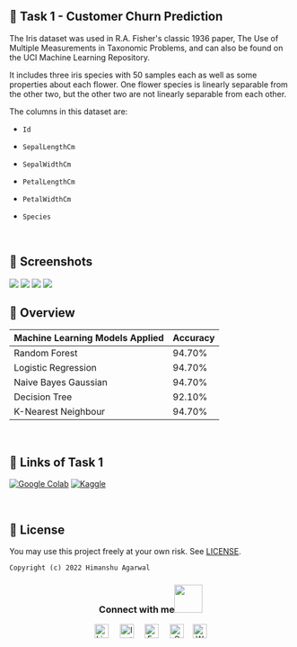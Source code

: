 ## 📌 Task 1 - Customer Churn Prediction

The Iris dataset was used in R.A. Fisher's classic 1936 paper, The Use of Multiple Measurements in Taxonomic Problems, and can also be found on the UCI Machine Learning Repository.

It includes three iris species with 50 samples each as well as some properties about each flower. One flower species is linearly separable from the other two, but the other two are not linearly separable from each other.

The columns in this dataset are:
- `Id`

- `SepalLengthCm`

- `SepalWidthCm`

- `PetalLengthCm`

- `PetalWidthCm`

- `Species`

<br>

## 👀 Screenshots

<img src = "/assets/1.png">
<img src = "/assets/2.png">
<img src = "/assets/3.png">
<img src = "/assets/4.png">

<br>

## 📓 Overview

| Machine Learning Models Applied            | Accuracy |
| ----------------- | ------------------------------------------------------------------ |
| Random Forest | 94.70% |
| Logistic Regression | 94.70% |
| Naive Bayes Gaussian | 94.70% |
| Decision Tree | 92.10% |
| K-Nearest Neighbour | 94.70% |

<br>

## 🔗 Links of Task 1
<a href='https://colab.research.google.com/drive/1vxBD-3onBpIuo83xGhOl9Z07JsKWYK2i?usp=sharing' target="_blank"><img alt='Google Colab' src='https://img.shields.io/badge/Google_Colab-100000?style=for-the-badge&logo=Google Colab&logoColor=FFA200&labelColor=000000&color=FFFFFF'/></a>
<a href='https://www.kaggle.com/code/hiimanshuagarwal/customer-churn-prediction' target="_blank"><img alt='Kaggle' src='https://img.shields.io/badge/Kaggle-100000?style=for-the-badge&logo=Kaggle&logoColor=20beff&labelColor=black&color=FFFFFF'/></a>

<br>


## 🪪 License


You may use this project freely at your own risk. See [LICENSE](https://choosealicense.com/licenses/mit/).

    Copyright (c) 2022 Himanshu Agarwal


<div align="center">
<h3> Connect with me<a href="https://gifyu.com/image/Zy2f"><img src="https://github.com/milaan9/milaan9/blob/main/Handshake.gif" width="50px"></a>
</h3> 
<p align="center">
    <a href="https://www.linkedin.com/in/agarwal-himanshu" target="_blank"><img alt="LinkedIn" width="25px" src="https://cdn-icons-png.flaticon.com/512/3536/3536505.png"></a> &nbsp&nbsp&nbsp
    <a href="https://www.instagram.com/_._hiimanshu_._" target="_blank"><img alt="Instagram" width="25px" src="https://cdn-icons-png.flaticon.com/512/1384/1384063.png"></a> &nbsp&nbsp&nbsp
    <a href="https://www.facebook.com/profile.php?id=100006757421091" target="_blank"><img alt="Facebook" width="25px" src="https://upload.wikimedia.org/wikipedia/commons/5/51/Facebook_f_logo_%282019%29.svg"></a> &nbsp&nbsp&nbsp
    <a href="mailto:himanshuaaagarwal2002@gmail.com" target="_blank"><img alt="Gmail" width="25px" src="https://github.com/TheDudeThatCode/TheDudeThatCode/blob/master/Assets/Gmail.svg"></a>&nbsp&nbsp&nbsp
    <a href="https://api.whatsapp.com/send/?phone=%2B919967432086&text&type=phone_number&app_absent=0" target="_blank"><img alt="Whatsapp" width="25px" src="https://cdn-icons-png.flaticon.com/512/5968/5968841.png"></a>
    
</p> 
